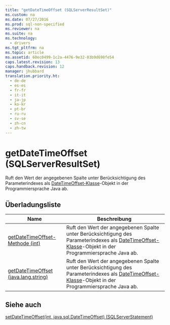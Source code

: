 ```yaml
---
title: "getDateTimeOffset (SQLServerResultSet)"
ms.custom: na
ms.date: 07/27/2016
ms.prod: sql-non-specified
ms.reviewer: na
ms.suite: na
ms.technology: 
  - drivers
ms.tgt_pltfrm: na
ms.topic: article
ms.assetid: 60ec0499-1c2a-4476-9e32-03b9d698fe54
caps.latest.revision: 13
caps.handback.revision: 12
manager: jhubbard
translation.priority.ht: 
  - de-de
  - es-es
  - fr-fr
  - it-it
  - ja-jp
  - ko-kr
  - pt-br
  - ru-ru
  - sv-se
  - zh-cn
  - zh-tw
---
```

# getDateTimeOffset (SQLServerResultSet)
  Ruft den Wert der angegebenen Spalte unter Berücksichtigung des Parameterindexes als [DateTimeOffset-Klasse](../content/DateTimeOffset-Class.md)\-Objekt in der Programmiersprache Java ab.  
  
## Überladungsliste  
  
|Name|Beschreibung|  
|----------|------------------|  
|[getDateTimeOffset\-Methode \(int\)](../content/getDateTimeOffset-int---SQLServerResultSet-.md)|Ruft den Wert der angegebenen Spalte unter Berücksichtigung des Parameterindexes als [DateTimeOffset-Klasse](../content/DateTimeOffset-Class.md)\-Objekt in der Programmiersprache Java ab.|  
|[getDateTimeOffset \(java.lang.string\)](../content/getDateTimeOffset-java.lang.string---SQLServerResultSet-.md)|Ruft den Wert der angegebenen Spalte unter Berücksichtigung des Parameterindexes als [DateTimeOffset-Klasse](../content/DateTimeOffset-Class.md)\-Objekt in der Programmiersprache Java ab.|  
  
## Siehe auch  
 [setDateTimeOffset&#40;int, java.sql.DateTimeOffset&#41; &#40;SQLServerStatement&#41;](../content/setDateTimeOffset-int--java.sql.DateTimeOffset---SQLServerStatement-.md)  
  
  